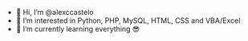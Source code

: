 - 👋 Hi, I’m @alexccastelo
- 👀 I’m interested in Python, PHP, MySQL, HTML, CSS and VBA/Excel
- 🌱 I’m currently learning everything 😎
<!---
alexccastelo/alexccastelo is a ✨ special ✨ repository because its `README.md` (this file) appears on your GitHub profile.
You can click the Preview link to take a look at your changes.
--->
